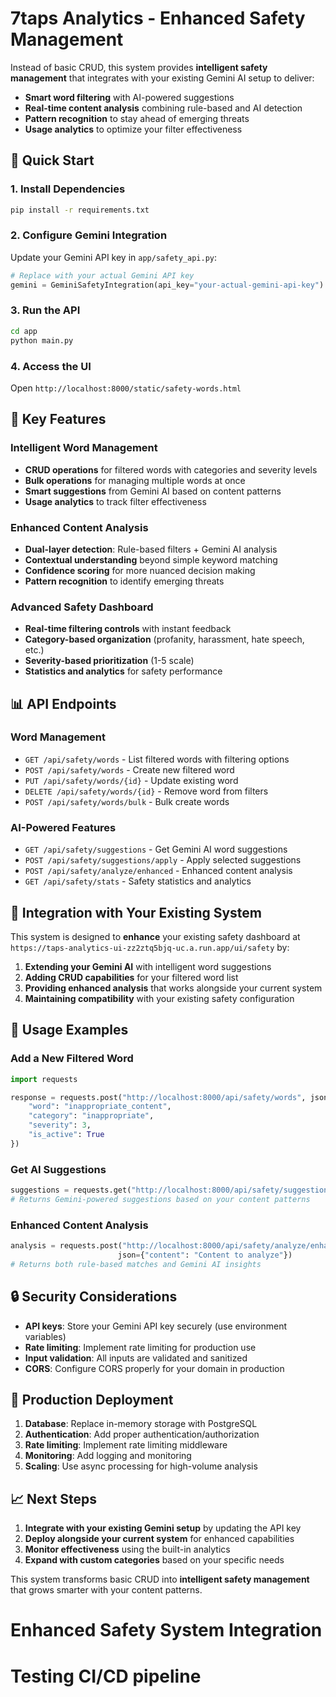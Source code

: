 # 7taps Analytics - Enhanced Safety Management

Instead of basic CRUD, this system provides **intelligent safety management** that integrates with your existing Gemini AI setup to deliver:

- **Smart word filtering** with AI-powered suggestions
- **Real-time content analysis** combining rule-based and AI detection
- **Pattern recognition** to stay ahead of emerging threats
- **Usage analytics** to optimize your filter effectiveness

## 🚀 Quick Start

### 1. Install Dependencies
```bash
pip install -r requirements.txt
```

### 2. Configure Gemini Integration
Update your Gemini API key in `app/safety_api.py`:
```python
# Replace with your actual Gemini API key
gemini = GeminiSafetyIntegration(api_key="your-actual-gemini-api-key")
```

### 3. Run the API
```bash
cd app
python main.py
```

### 4. Access the UI
Open `http://localhost:8000/static/safety-words.html`

## 🧠 Key Features

### Intelligent Word Management
- **CRUD operations** for filtered words with categories and severity levels
- **Bulk operations** for managing multiple words at once
- **Smart suggestions** from Gemini AI based on content patterns
- **Usage analytics** to track filter effectiveness

### Enhanced Content Analysis
- **Dual-layer detection**: Rule-based filters + Gemini AI analysis
- **Contextual understanding** beyond simple keyword matching
- **Confidence scoring** for more nuanced decision making
- **Pattern recognition** to identify emerging threats

### Advanced Safety Dashboard
- **Real-time filtering controls** with instant feedback
- **Category-based organization** (profanity, harassment, hate speech, etc.)
- **Severity-based prioritization** (1-5 scale)
- **Statistics and analytics** for safety performance

## 📊 API Endpoints

### Word Management
- `GET /api/safety/words` - List filtered words with filtering options
- `POST /api/safety/words` - Create new filtered word
- `PUT /api/safety/words/{id}` - Update existing word
- `DELETE /api/safety/words/{id}` - Remove word from filters
- `POST /api/safety/words/bulk` - Bulk create words

### AI-Powered Features
- `GET /api/safety/suggestions` - Get Gemini AI word suggestions
- `POST /api/safety/suggestions/apply` - Apply selected suggestions
- `POST /api/safety/analyze/enhanced` - Enhanced content analysis
- `GET /api/safety/stats` - Safety statistics and analytics

## 🔧 Integration with Your Existing System

This system is designed to **enhance** your existing safety dashboard at `https://taps-analytics-ui-zz2ztq5bjq-uc.a.run.app/ui/safety` by:

1. **Extending your Gemini AI** with intelligent word suggestions
2. **Adding CRUD capabilities** for your filtered word list
3. **Providing enhanced analysis** that works alongside your current system
4. **Maintaining compatibility** with your existing safety configuration

## 🎯 Usage Examples

### Add a New Filtered Word
```python
import requests

response = requests.post("http://localhost:8000/api/safety/words", json={
    "word": "inappropriate_content",
    "category": "inappropriate",
    "severity": 3,
    "is_active": True
})
```

### Get AI Suggestions
```python
suggestions = requests.get("http://localhost:8000/api/safety/suggestions")
# Returns Gemini-powered suggestions based on your content patterns
```

### Enhanced Content Analysis
```python
analysis = requests.post("http://localhost:8000/api/safety/analyze/enhanced", 
                        json={"content": "Content to analyze"})
# Returns both rule-based matches and Gemini AI insights
```

## 🔒 Security Considerations

- **API keys**: Store your Gemini API key securely (use environment variables)
- **Rate limiting**: Implement rate limiting for production use
- **Input validation**: All inputs are validated and sanitized
- **CORS**: Configure CORS properly for your domain in production

## 🚀 Production Deployment

1. **Database**: Replace in-memory storage with PostgreSQL
2. **Authentication**: Add proper authentication/authorization
3. **Rate limiting**: Implement rate limiting middleware
4. **Monitoring**: Add logging and monitoring
5. **Scaling**: Use async processing for high-volume analysis

## 📈 Next Steps

1. **Integrate with your existing Gemini setup** by updating the API key
2. **Deploy alongside your current system** for enhanced capabilities
3. **Monitor effectiveness** using the built-in analytics
4. **Expand with custom categories** based on your specific needs

This system transforms basic CRUD into **intelligent safety management** that grows smarter with your content patterns.
# Enhanced Safety System Integration
# Testing CI/CD pipeline
